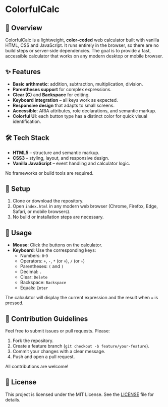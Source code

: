# ColorfulCalc

## 📖 Overview
ColorfulCalc is a lightweight, **color‑coded** web calculator built with vanilla HTML, CSS and JavaScript.  It runs entirely in the browser, so there are no build steps or server‑side dependencies.  The goal is to provide a fast, accessible calculator that works on any modern desktop or mobile browser.

## ✨ Features
- **Basic arithmetic**: addition, subtraction, multiplication, division.
- **Parentheses support** for complex expressions.
- **Clear (C)** and **Backspace** for editing.
- **Keyboard integration** – all keys work as expected.
- **Responsive design** that adapts to small screens.
- **Accessible**: ARIA attributes, role declarations, and semantic markup.
- **Colorful UI**: each button type has a distinct color for quick visual identification.

## 🛠️ Tech Stack
- **HTML5** – structure and semantic markup.
- **CSS3** – styling, layout, and responsive design.
- **Vanilla JavaScript** – event handling and calculator logic.

No frameworks or build tools are required.

## 🚀 Setup
1. Clone or download the repository.
2. Open `index.html` in any modern web browser (Chrome, Firefox, Edge, Safari, or mobile browsers).
3. No build or installation steps are necessary.

## 🔧 Usage
- **Mouse**: Click the buttons on the calculator.
- **Keyboard**: Use the corresponding keys:
  - Numbers: `0`‑`9`
  - Operators: `+`, `-`, `*` (or `×`), `/` (or `÷`)
  - Parentheses: `(` and `)`
  - Decimal: `.`
  - Clear: `Delete`
  - Backspace: `Backspace`
  - Equals: `Enter`

The calculator will display the current expression and the result when `=` is pressed.

## 🤝 Contribution Guidelines
Feel free to submit issues or pull requests.  Please:
1. Fork the repository.
2. Create a feature branch (`git checkout -b feature/your-feature`).
3. Commit your changes with a clear message.
4. Push and open a pull request.

All contributions are welcome!

## 📄 License
This project is licensed under the MIT License. See the [LICENSE](LICENSE) file for details.
